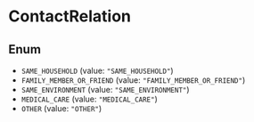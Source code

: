 # ContactRelation

## Enum

- `SAME_HOUSEHOLD` (value: `"SAME_HOUSEHOLD"`)
- `FAMILY_MEMBER_OR_FRIEND` (value: `"FAMILY_MEMBER_OR_FRIEND"`)
- `SAME_ENVIRONMENT` (value: `"SAME_ENVIRONMENT"`)
- `MEDICAL_CARE` (value: `"MEDICAL_CARE"`)
- `OTHER` (value: `"OTHER"`)

